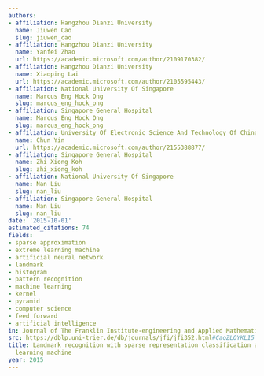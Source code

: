 ```yaml
---
authors:
- affiliation: Hangzhou Dianzi University
  name: Jiuwen Cao
  slug: jiuwen_cao
- affiliation: Hangzhou Dianzi University
  name: Yanfei Zhao
  url: https://academic.microsoft.com/author/2109170382/
- affiliation: Hangzhou Dianzi University
  name: Xiaoping Lai
  url: https://academic.microsoft.com/author/2105595443/
- affiliation: National University Of Singapore
  name: Marcus Eng Hock Ong
  slug: marcus_eng_hock_ong
- affiliation: Singapore General Hospital
  name: Marcus Eng Hock Ong
  slug: marcus_eng_hock_ong
- affiliation: University Of Electronic Science And Technology Of China
  name: Chun Yin
  url: https://academic.microsoft.com/author/2155388877/
- affiliation: Singapore General Hospital
  name: Zhi Xiong Koh
  slug: zhi_xiong_koh
- affiliation: National University Of Singapore
  name: Nan Liu
  slug: nan_liu
- affiliation: Singapore General Hospital
  name: Nan Liu
  slug: nan_liu
date: '2015-10-01'
estimated_citations: 74
fields:
- sparse approximation
- extreme learning machine
- artificial neural network
- landmark
- histogram
- pattern recognition
- machine learning
- kernel
- pyramid
- computer science
- feed forward
- artificial intelligence
in: Journal of The Franklin Institute-engineering and Applied Mathematics
src: https://dblp.uni-trier.de/db/journals/jfi/jfi352.html#CaoZLOYKL15
title: Landmark recognition with sparse representation classification and extreme
  learning machine
year: 2015
---
```


